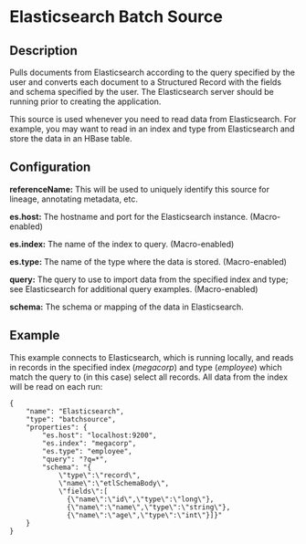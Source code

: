 # Elasticsearch Batch Source


Description
-----------
Pulls documents from Elasticsearch according to the query specified by the user and converts each document
to a Structured Record with the fields and schema specified by the user. The Elasticsearch server should
be running prior to creating the application.

This source is used whenever you need to read data from Elasticsearch. For example, you may want to read
in an index and type from Elasticsearch and store the data in an HBase table.


Configuration
-------------
**referenceName:** This will be used to uniquely identify this source for lineage, annotating metadata, etc.

**es.host:** The hostname and port for the Elasticsearch instance. (Macro-enabled)

**es.index:** The name of the index to query. (Macro-enabled)

**es.type:** The name of the type where the data is stored. (Macro-enabled)

**query:** The query to use to import data from the specified index and type;
see Elasticsearch for additional query examples. (Macro-enabled)

**schema:** The schema or mapping of the data in Elasticsearch.


Example
-------
This example connects to Elasticsearch, which is running locally, and reads in records in the
specified index (*megacorp*) and type (*employee*) which match the query to (in this case) select all records.
All data from the index will be read on each run:

    {
        "name": "Elasticsearch",
        "type": "batchsource",
        "properties": {
            "es.host": "localhost:9200",
            "es.index": "megacorp",
            "es.type": "employee",
            "query": "?q=*",
            "schema": "{
                \"type\":\"record\",
                \"name\":\"etlSchemaBody\",
                \"fields\":[
                  {\"name\":\"id\",\"type\":\"long\"},
                  {\"name\":\"name\",\"type\":\"string\"},
                  {\"name\":\"age\",\"type\":\"int\"}]}"
        }
    }
